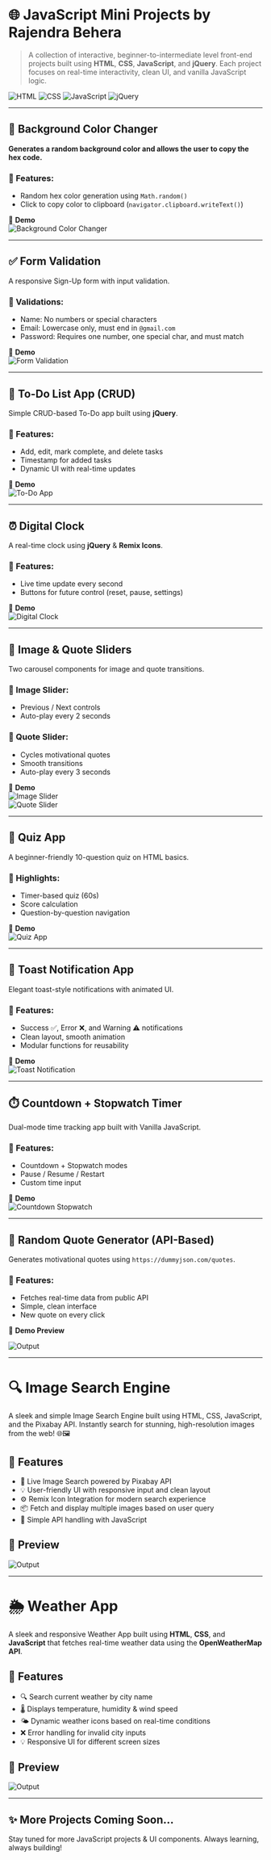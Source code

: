 # 🌐 JavaScript Mini Projects by Rajendra Behera

> A collection of interactive, beginner-to-intermediate level front-end projects built using **HTML**, **CSS**, **JavaScript**, and **jQuery**. Each project focuses on real-time interactivity, clean UI, and vanilla JavaScript logic.

![HTML](https://img.shields.io/badge/-HTML-orange?style=flat)
![CSS](https://img.shields.io/badge/-CSS-blue?style=flat)
![JavaScript](https://img.shields.io/badge/-JavaScript-yellow?style=flat)
![jQuery](https://img.shields.io/badge/-jQuery-purple?style=flat)

---

## 🎨 Background Color Changer
**Generates a random background color and allows the user to copy the hex code.**

### 🧠 Features:
- Random hex color generation using `Math.random()`
- Click to copy color to clipboard (`navigator.clipboard.writeText()`)

🎥 **Demo**  
![Background Color Changer](https://github.com/BRajendra10/JavaScript/blob/8f388c431d3499fb56180fd30906e486ac6dc041/Background-color-changer/Background%20color%20changer.gif)

---

## ✅ Form Validation
A responsive Sign-Up form with input validation.

### 🧠 Validations:
- Name: No numbers or special characters  
- Email: Lowercase only, must end in `@gmail.com`  
- Password: Requires one number, one special char, and must match

🎥 **Demo**  
![Form Validation](https://github.com/BRajendra10/JavaScript/blob/8f388c431d3499fb56180fd30906e486ac6dc041/Form-validation/Form%20validation.gif)

---

## 📝 To-Do List App (CRUD)
Simple CRUD-based To-Do app built using **jQuery**.

### 🧠 Features:
- Add, edit, mark complete, and delete tasks
- Timestamp for added tasks
- Dynamic UI with real-time updates

🎥 **Demo**  
![To-Do App](https://github.com/BRajendra10/JavaScript/blob/8f388c431d3499fb56180fd30906e486ac6dc041/To-do-app/to-do%20app.gif)

---

## ⏰ Digital Clock
A real-time clock using **jQuery** & **Remix Icons**.

### 🧠 Features:
- Live time update every second
- Buttons for future control (reset, pause, settings)

🎥 **Demo**  
![Digital Clock](https://github.com/BRajendra10/JavaScript/blob/8f388c431d3499fb56180fd30906e486ac6dc041/Digital-clock/digital%20clock.gif)

---

## 🎠 Image & Quote Sliders
Two carousel components for image and quote transitions.

### 📸 Image Slider:
- Previous / Next controls  
- Auto-play every 2 seconds  

### 📝 Quote Slider:
- Cycles motivational quotes  
- Smooth transitions  
- Auto-play every 3 seconds  

🎥 **Demo**  
![Image Slider](https://github.com/BRajendra10/JavaScript/blob/8f388c431d3499fb56180fd30906e486ac6dc041/Image-slider/image%20slider.gif)  
![Quote Slider](https://github.com/BRajendra10/JavaScript/blob/8f388c431d3499fb56180fd30906e486ac6dc041/Quote-app/qute%20slider.gif)

---

## 🧠 Quiz App
A beginner-friendly 10-question quiz on HTML basics.

### 🧠 Highlights:
- Timer-based quiz (60s)
- Score calculation
- Question-by-question navigation

🎥 **Demo**  
![Quiz App](https://github.com/BRajendra10/JavaScript/blob/8f388c431d3499fb56180fd30906e486ac6dc041/Quiz-app/Quiz%20app.gif)

---

## 🚀 Toast Notification App
Elegant toast-style notifications with animated UI.

### 🧠 Features:
- Success ✅, Error ❌, and Warning ⚠️ notifications
- Clean layout, smooth animation
- Modular functions for reusability

🎥 **Demo**  
![Toast Notification](https://github.com/BRajendra10/JavaScript/blob/8f388c431d3499fb56180fd30906e486ac6dc041/Toast-notification/Toast_notification_app.gif)

---

## ⏱️ Countdown + Stopwatch Timer
Dual-mode time tracking app built with Vanilla JavaScript.

### 🧠 Features:
- Countdown + Stopwatch modes  
- Pause / Resume / Restart  
- Custom time input  

🎥 **Demo**  
![Countdown Stopwatch](https://github.com/BRajendra10/JavaScript/blob/8f388c431d3499fb56180fd30906e486ac6dc041/Countdown-and-stopwatch/Countdowan_and_stopwatch.gif)

---

## 🔁 Random Quote Generator (API-Based)
Generates motivational quotes using `https://dummyjson.com/quotes`.

### 🧠 Features:
- Fetches real-time data from public API
- Simple, clean interface
- New quote on every click

🎥 **Demo Preview**  

![Output](https://github.com/BRajendra10/JavaScript/blob/8f388c431d3499fb56180fd30906e486ac6dc041/Random-quote-generator/Random%20quote%20generator.gif)

---

# 🔍 Image Search Engine

A sleek and simple Image Search Engine built using HTML, CSS, JavaScript, and the Pixabay API. Instantly search for stunning, high-resolution images from the web! 🌐🖼️

## 🚀 Features

- 🔎 Live Image Search powered by Pixabay API
- 💡 User-friendly UI with responsive input and clean layout
- ⚙️ Remix Icon Integration for modern search experience
- 📦 Fetch and display multiple images based on user query
- 🔄 Simple API handling with JavaScript

## 📸 Preview

![Output](https://github.com/BRajendra10/JavaScript/blob/8f388c431d3499fb56180fd30906e486ac6dc041/Image-search-engine/image%20search%20engine.gif)

---

# 🌦️ Weather App

A sleek and responsive Weather App built using **HTML**, **CSS**, and **JavaScript** that fetches real-time weather data using the **OpenWeatherMap API**.

## 🚀 Features

- 🔍 Search current weather by city name  
- 🌡️ Displays temperature, humidity & wind speed  
- 🌤️ Dynamic weather icons based on real-time conditions  
- ❌ Error handling for invalid city inputs  
- 💡 Responsive UI for different screen sizes

## 📸 Preview

![Output](https://github.com/BRajendra10/JavaScript/blob/8f388c431d3499fb56180fd30906e486ac6dc041/Weather-app/weather%20app.gif)

---

## ✨ More Projects Coming Soon...

Stay tuned for more JavaScript projects & UI components. Always learning, always building!

